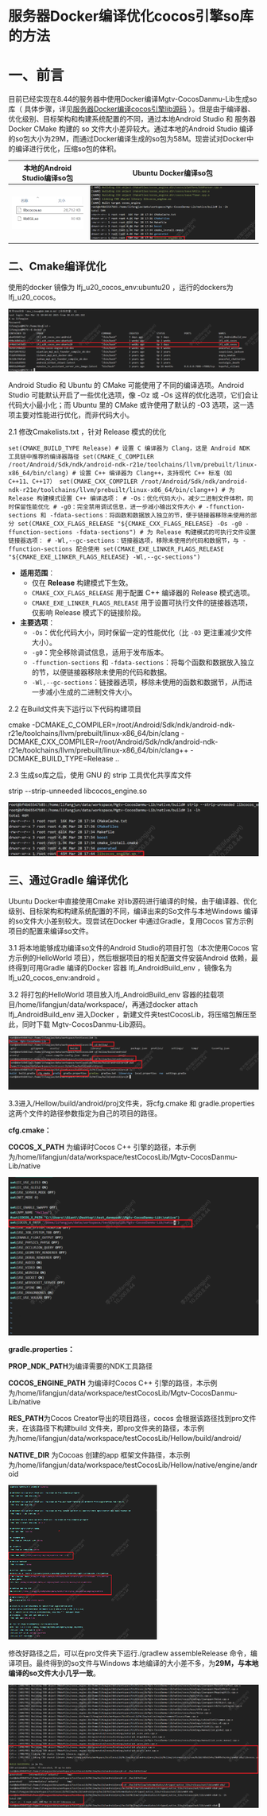 # 服务器Docker编译优化cocos引擎so库的方法



# 一、前言

目前已经实现在8.44的服务器中使用Docker编译Mgtv-CocosDanmu-Lib生成so库（ 具体步骤，详见[服务器Docker编译cocos引擎lib源码](https://wiki.imgo.tv/pages/viewpage.action?pageId=102885891) ）。但是由于编译器、优化级别、目标架构和构建系统配置的不同，通过本地Android Studio 和 服务器Docker CMake 构建的 so 文件大小差异较大。通过本地的Android Studio 编译的so包大小为29M，而通过Docker编译生成的so包为58M。现尝试对Docker中的编译进行优化，压缩so包的体积。

| 本地的Android Studio编译so包   | Ubuntu Docker编译so包          |
| ------------------------------ | ------------------------------ |
| ![](./pic/docker_Build/01.png) | ![](./pic/docker_Build/02.png) |







## 二、Cmake编译优化

使用的docker 镜像为 lfj_u20_cocos_env:ubuntu20 ，运行的dockers为lfj_u20_cocos。

![](./pic/docker_Build/03.png)

Android Studio 和 Ubuntu 的 CMake 可能使用了不同的编译选项。Android Studio 可能默认开启了一些优化选项，像 -Oz 或 -Os 这样的优化选项，它们会让代码大小最小化；而 Ubuntu 里的 CMake 或许使用了默认的 -O3 选项，这一选项主要对性能进行优化，而非代码大小。

2.1 修改Cmakelists.txt ，针对 Release 模式的优化

```
set(CMAKE_BUILD_TYPE Release) # 设置 C 编译器为 Clang，这是 Android NDK 工具链中推荐的编译器路径 set(CMAKE_C_COMPILER /root/Android/Sdk/ndk/android-ndk-r21e/toolchains/llvm/prebuilt/linux-x86_64/bin/clang) # 设置 C++ 编译器为 Clang++，支持现代 C++ 标准（如 C++11、C++17） set(CMAKE_CXX_COMPILER /root/Android/Sdk/ndk/android-ndk-r21e/toolchains/llvm/prebuilt/linux-x86_64/bin/clang++) # 为 Release 构建模式设置 C++ 编译选项： # -Os：优化代码大小，减少二进制文件体积，同时保留性能优化 # -g0：完全禁用调试信息，进一步减小输出文件大小 # -ffunction-sections 和 -fdata-sections：将函数和数据放入独立的节，便于链接器移除未使用的部分 set(CMAKE_CXX_FLAGS_RELEASE "${CMAKE_CXX_FLAGS_RELEASE} -Os -g0 -ffunction-sections -fdata-sections") # 为 Release 构建模式的可执行文件设置链接器选项： # -Wl,--gc-sections：链接器选项，移除未使用的代码和数据节，与 -ffunction-sections 配合使用 set(CMAKE_EXE_LINKER_FLAGS_RELEASE "${CMAKE_EXE_LINKER_FLAGS_RELEASE} -Wl,--gc-sections") 
```

- **适用范围**：
  - 仅在 **Release** 构建模式下生效。
  - `CMAKE_CXX_FLAGS_RELEASE` 用于配置 C++ 编译器的 Release 模式选项。
  - `CMAKE_EXE_LINKER_FLAGS_RELEASE` 用于设置可执行文件的链接器选项，仅影响 Release 模式下的链接阶段。
- **主要选项**：
  - `-Os`：优化代码大小，同时保留一定的性能优化（比 `-O3` 更注重减少文件大小）。
  - `-g0`：完全移除调试信息，适用于发布版本。
  - `-ffunction-sections` 和 `-fdata-sections`：将每个函数和数据放入独立的节，以便链接器移除未使用的代码和数据。
  - `-Wl,--gc-sections`：链接器选项，移除未使用的函数和数据节，从而进一步减小生成的二进制文件大小。

2.2 在Build文件夹下运行以下代码构建项目

cmake -DCMAKE_C_COMPILER=/root/Android/Sdk/ndk/android-ndk-r21e/toolchains/llvm/prebuilt/linux-x86_64/bin/clang -DCMAKE_CXX_COMPILER=/root/Android/Sdk/ndk/android-ndk-r21e/toolchains/llvm/prebuilt/linux-x86_64/bin/clang++ -DCMAKE_BUILD_TYPE=Release ..

2.3 生成so库之后，使用 GNU 的 strip 工具优化共享库文件

strip --strip-unneeded libcocos_engine.so

![](./pic/docker_Build/04.png)



## 三、通过Gradle 编译优化

Ubuntu Docker中直接使用Cmake 对lib源码进行编译的时候，由于编译器、优化级别、目标架构和构建系统配置的不同，编译出来的So文件与本地Windows 编译的so文件大小差别较大。现尝试在Docker 中通过Gradle，复用Cocos 官方示例项目的配置来编译so文件。

3.1 将本地能够成功编译so文件的Android Studio的项目打包（本次使用Cocos 官方示例的HelloWorld 项目），然后根据项目的相关配置文件安装Android 依赖，最终得到可用Gradle 编译的Docker 容器 lfj_AndroidBuild_env ，镜像名为lfj_u20_cocos_env:android 。

3.2 将打包的HelloWorld 项目放入lfj_AndroidBuild_env 容器的挂载项目/home/lifangjun/data/workspace/，再通过docker attach lfj_AndroidBuild_env 进入Docker ，新建文件夹testCocosLib，将压缩包解压至此，同时下载 Mgtv-CocosDanmu-Lib源码。

![](./pic/docker_Build/05.png)

3.3进入/Hellow/build/android/proj文件夹，将cfg.cmake 和 gradle.properties 这两个文件的路径参数指定为自己的项目的路径。

**cfg.cmake：**

**COCOS_X_PATH** 为编译时Cocos C++ 引擎的路径，本示例为/home/lifangjun/data/workspace/testCocosLib/Mgtv-CocosDanmu-Lib/native

![](./pic/docker_Build/06.png)

**gradle.properties：**

**PROP_NDK_PATH**为编译需要的NDK工具路径

**COCOS_ENGINE_PATH** 为编译时Cocos C++ 引擎的路径，本示例为/home/lifangjun/data/workspace/testCocosLib/Mgtv-CocosDanmu-Lib/native

**RES_PATH**为Cocos Creator导出的项目路径，cocos 会根据该路径找到pro文件夹，在该路径下构建build 文件夹，即pro文件夹的路径，本示例为/home/lifangjun/data/workspace/testCocosLib/Hellow/build/android/

**NATIVE_DIR** 为Cocoas 创建的app 框架文件路径，本示例为/home/lifangjun/data/workspace/testCocosLib/Hellow/native/engine/android

![](./pic/docker_Build/07.png)

修改好路径之后，可以在pro文件夹下运行./gradlew assembleRelease 命令，编译项目。最终得到的so文件与Windows 本地编译的大小差不多，为**29M，与本地编译的so文件大小几乎一致**。

![](./pic/docker_Build/08.png)